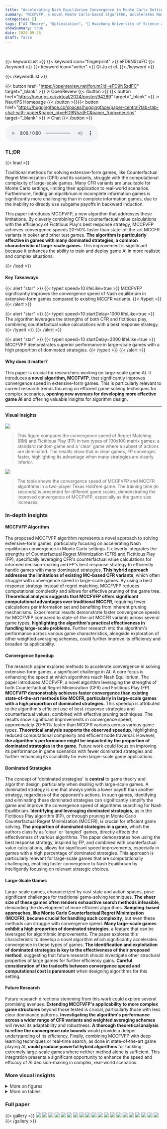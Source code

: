 ```yaml
---
title: "Accelerating Nash Equilibrium Convergence in Monte Carlo Settings Through Counterfactual Value Based Fictitious Play"
summary: "MCCFVFP, a novel Monte Carlo-based algorithm, accelerates Nash equilibrium convergence in large-scale games by combining CFR's counterfactual value calculations with fictitious play's best response st..."
categories: []
tags: ["AI Theory", "Optimization", "🏢 Huazhong University of Science and Technology",]
showSummary: true
date: 2024-09-26
draft: false
---
```


<br>

{{< keywordList >}}
{{< keyword icon="fingerprint" >}} eFD9N5zdFC {{< /keyword >}}
{{< keyword icon="writer" >}} Qi Ju et el. {{< /keyword >}}
 
{{< /keywordList >}}

{{< button href="https://openreview.net/forum?id=eFD9N5zdFC" target="_blank" >}}
↗ OpenReview
{{< /button >}}
{{< button href="https://neurips.cc/virtual/2024/poster/94289" target="_blank" >}}
↗ NeurIPS Homepage
{{< /button >}}{{< button href="https://huggingface.co/spaces/huggingface/paper-central?tab=tab-chat-with-paper&paper_id=eFD9N5zdFC&paper_from=neurips" target="_blank" >}}
↗ Chat
{{< /button >}}



<audio controls>
    <source src="https://ai-paper-reviewer.com/eFD9N5zdFC/podcast.wav" type="audio/wav">
    Your browser does not support the audio element.
</audio>


### TL;DR


{{< lead >}}

Traditional methods for solving extensive-form games, like Counterfactual Regret Minimization (CFR) and its variants, struggle with the computational complexity of large-scale games.  Many CFR variants are unsuitable for Monte Carlo settings, limiting their application to real-world scenarios.  Furthermore, finding an equilibrium in incomplete information games is significantly more challenging than in complete information games, due to the inability to directly use subgame payoffs in backward induction.

This paper introduces MCCFVFP, a new algorithm that addresses these limitations. By cleverly combining CFR's counterfactual value calculations with the efficiency of Fictitious Play's best response strategy, MCCFVFP achieves convergence speeds 20-50% faster than state-of-the-art MCCFR variants in poker and other test games.  **The algorithm is particularly effective in games with many dominated strategies, a common characteristic of large-scale games.**  This improvement is significant because it enhances the ability to train and deploy game AI in more realistic and complex situations.

{{< /lead >}}


#### Key Takeaways

{{< alert "star" >}}
{{< typeit speed=10 lifeLike=true >}} MCCFVFP significantly improves the convergence speed of Nash equilibrium in extensive-form games compared to existing MCCFR variants. {{< /typeit >}}
{{< /alert >}}

{{< alert "star" >}}
{{< typeit speed=10 startDelay=1000 lifeLike=true >}} The algorithm leverages the strengths of both CFR and fictitious play, combining counterfactual value calculations with a best response strategy. {{< /typeit >}}
{{< /alert >}}

{{< alert "star" >}}
{{< typeit speed=10 startDelay=2000 lifeLike=true >}} MCCFVFP demonstrates superior performance in large-scale games with a high proportion of dominated strategies. {{< /typeit >}}
{{< /alert >}}

#### Why does it matter?
This paper is crucial for researchers working on large-scale game AI.  It introduces **a novel algorithm, MCCFVFP**, that significantly improves convergence speed in extensive-form games. This is particularly relevant to current research trends focusing on efficient game solving techniques for complex scenarios, **opening new avenues for developing more effective game AI** and offering valuable insights for algorithm design.

------
#### Visual Insights



![](https://ai-paper-reviewer.com/eFD9N5zdFC/figures_4_1.jpg)

> This figure compares the convergence speed of Regret Matching (RM) and Fictitious Play (FP) in two types of 100x100 matrix games: a standard random game and a 'clear' game where a subset of actions are dominated.  The results show that in clear games, FP converges faster, highlighting its advantage when many strategies are clearly inferior.





![](https://ai-paper-reviewer.com/eFD9N5zdFC/tables_8_1.jpg)

> The table shows the convergence speed of MCCFVFP and MCCFR algorithms in a two-player Texas Hold’em game.  The training time (in seconds) is presented for different game scales, demonstrating the improved convergence of MCCFVFP, especially as the game size increases.





### In-depth insights


#### MCCFVFP Algorithm
The proposed MCCFVFP algorithm represents a novel approach to solving extensive-form games, particularly focusing on accelerating Nash equilibrium convergence in Monte Carlo settings.  It cleverly integrates the strengths of Counterfactual Regret Minimization (CFR) and Fictitious Play (FP), specifically leveraging CFR's counterfactual value calculations for informed decision-making and FP's best response strategy to efficiently handle games with many dominated strategies. **This hybrid approach addresses the limitations of existing MC-based CFR variants**, which often struggle with convergence speed in large-scale games.  By using a best response strategy instead of regret matching, MCCFVFP reduces computational complexity and allows for effective pruning of the game tree.  **Theoretical analysis suggests that MCCFVFP offers significant computational advantages over traditional MCCFR**, requiring fewer calculations per information set and benefiting from inherent pruning mechanisms.  Experimental results demonstrate faster convergence speeds for MCCFVFP compared to state-of-the-art MCCFR variants across several game types, **highlighting the algorithm's practical effectiveness in handling large-scale problems.**  Further research into the algorithm's performance across various game characteristics, alongside exploration of other weighted averaging schemes, could further improve its efficiency and broaden its applicability.

#### Convergence Speedup
The research paper explores methods to accelerate convergence in solving extensive-form games, a significant challenge in AI.  A core focus is enhancing the speed at which algorithms reach Nash Equilibrium.  The paper introduces MCCFVFP, a novel algorithm leveraging the strengths of both Counterfactual Regret Minimization (CFR) and Fictitious Play (FP). **MCCFVFP demonstrably achieves faster convergence than existing state-of-the-art methods like MCCFR, particularly in large-scale games with a high proportion of dominated strategies.** This speedup is attributed to the algorithm's efficient use of best-response strategies and counterfactual values, combined with effective pruning techniques.  The results show significant improvements in convergence speed, approximately 20-50% faster than MCCFR variants across various game types.  **Theoretical analysis supports the observed speedup**, highlighting reduced computational complexity and efficient node traversal.  However,  **the algorithm's performance might be impacted by the proportion of dominated strategies in the game.**  Future work could focus on improving its performance in game scenarios with fewer dominated strategies and further enhancing its scalability for even larger-scale game applications.

#### Dominated Strategies
The concept of 'dominated strategies' is **central** to game theory and algorithm design, particularly when dealing with large-scale games.  A dominated strategy is one that always yields a lower payoff than another strategy, regardless of the opponent's actions.  In such games, identifying and eliminating these dominated strategies can significantly simplify the game and improve the convergence speed of algorithms searching for Nash Equilibrium.  **Identifying and leveraging dominated strategies**, as in the Fictitious Play algorithm (FP), or through pruning in Monte Carlo Counterfactual Regret Minimization (MCCFR), is crucial for efficient game solving.  **The proportion of dominated strategies in a game**, which the authors classify as 'clear' or 'tangled' games, directly affects the effectiveness of various algorithms.  The paper demonstrates how using the best response strategy, inspired by FP, and combined with counterfactual value calculations, allows for significant speed improvements, especially in games with a high percentage of dominated strategies. This approach is particularly relevant for large-scale games that are computationally challenging, enabling faster convergence to Nash Equilibrium by intelligently focusing on relevant strategic choices.

#### Large-Scale Games
Large-scale games, characterized by vast state and action spaces, pose significant challenges for traditional game-solving techniques.  **The sheer size of these games often renders exhaustive search methods infeasible**, demanding the development of more efficient algorithms.  **Sampling-based approaches, like Monte Carlo Counterfactual Regret Minimization (MCCFR), become crucial for handling such complexity**, but even these methods can struggle with convergence speed.  **Many large-scale games exhibit a high proportion of dominated strategies**, a feature that can be leveraged for algorithmic improvements. The paper explores this characteristic to develop a novel algorithm which significantly accelerates convergence in these types of games.  **The identification and exploitation of dominated strategies is key to the effectiveness of their proposed method**, suggesting that future research should investigate other structural properties of large games for further efficiency gains.  **Careful consideration of the tradeoffs between convergence speed and computational cost is paramount** when designing algorithms for this setting.

#### Future Research
Future research directions stemming from this work could explore several promising avenues. **Extending MCCFVFP's applicability to more complex game structures** beyond those tested is crucial, particularly those with less clear dominance patterns.  **Investigating the algorithm's performance across a wider range of CFR variants and weighted averaging schemes** will reveal its adaptability and robustness.  **A thorough theoretical analysis to refine the convergence rate bounds** would provide a deeper understanding of its efficiency. Finally, combining MCCFVFP with deep learning techniques or real-time search, as done in state-of-the-art game playing AI,  **could produce powerful hybrid algorithms** for tackling extremely large-scale games where neither method alone is sufficient.  This integration presents a significant opportunity to enhance the speed and efficacy of AI decision-making in complex, real-world scenarios.


### More visual insights

<details>
<summary>More on figures
</summary>


![](https://ai-paper-reviewer.com/eFD9N5zdFC/figures_7_1.jpg)

> This figure compares the convergence speed of different algorithms across various games, showing the exploitability (a measure of how far from Nash Equilibrium the strategies are) over time (in milliseconds or nodes touched).  The top two rows show convergence time in milliseconds; the bottom two rows show convergence speed using the number of nodes touched as the metric. The shaded areas represent 90% confidence intervals.  The goal is to demonstrate that MCCFVFP consistently converges faster than MCCFR, especially as the game scale increases.


![](https://ai-paper-reviewer.com/eFD9N5zdFC/figures_12_1.jpg)

> This figure illustrates the difference in the forceable half-spaces for Regret Matching (RM) and Fictitious Play (FP, specifically CFVFP in this context) strategies in a two-dimensional plane.  It visually represents how the choice of strategy (RM or BR) affects the region (half-space) in which the regret vector must fall to guarantee convergence towards the target set (S²). The figure highlights that the BR strategy employed by FP provides a larger, more encompassing half-space, implying it's more efficient at achieving convergence.


![](https://ai-paper-reviewer.com/eFD9N5zdFC/figures_16_1.jpg)

> This figure compares the convergence speed of four different variants of the MCCFVFP algorithm across two different games: 3-Card 1-Action 1-Len Leduc and 10-Card 1-Action 1-Len Kuhn.  The x-axis represents either the number of nodes touched or the training time (in milliseconds), and the y-axis represents the log10 of the exploitability.  The lines show the average convergence behavior for each variant, with shaded areas representing confidence intervals. The purpose is to demonstrate the effectiveness of different MCCFVFP variants, showing that MCCFVFP+ generally converges faster than the others.


![](https://ai-paper-reviewer.com/eFD9N5zdFC/figures_16_2.jpg)

> This figure compares the convergence speed of different algorithms (CFR, CFR+, DCFR, PCFR, MCCFR, and MCCFVFP) across various game types (Kuhn poker, Leduc poker, and Princess-and-Monster game).  The top two rows show the exploitability (a measure of how far from the Nash equilibrium the strategies are) plotted against training time (in milliseconds), while the bottom two rows use the number of nodes touched as the x-axis instead.  The shaded regions represent 90% confidence intervals, indicating the uncertainty in the measurements. The results illustrate how MCCFVFP consistently outperforms other algorithms, especially in larger games.


![](https://ai-paper-reviewer.com/eFD9N5zdFC/figures_17_1.jpg)

> This figure shows a game tree where each node has 4 levels and 3 possible actions.  The values (π¹(s), π²(s)) associated with each node represent the probability of player 1 and player 2 respectively reaching that specific node in the game. The tree visually depicts the branching possibilities and probabilities within the game's progression.


![](https://ai-paper-reviewer.com/eFD9N5zdFC/figures_19_1.jpg)

> This figure illustrates the game board for the Princess and Monster game.  It's a 3x3 grid representing rooms in a dungeon. The upper-left and upper-right corners are inaccessible (blocked). The Princess and Monster are represented by stick figures and start in specific locations at the beginning of the game.


![](https://ai-paper-reviewer.com/eFD9N5zdFC/figures_20_1.jpg)

> This figure compares the convergence speed of different algorithms (CFR+, ES-MCCFR, MCCFVFP, and vanilla CFR) across three different game types: Kuhn-extension poker, Leduc-extension poker, and the princess-and-monster game. The results are shown using two different metrics: training time (in milliseconds) and the number of nodes touched.  The shaded regions represent the 90% confidence intervals, indicating the variability in the results.  The figure demonstrates that MCCFVFP generally outperforms other algorithms in terms of convergence speed, especially as the game size increases.


</details>




<details>
<summary>More on tables
</summary>


![](https://ai-paper-reviewer.com/eFD9N5zdFC/tables_8_2.jpg)
> This table presents the results of multiple AI agents competing against each other in multiplayer game scenarios.  It shows the training time, number of nodes touched (in millions), and battle results (in BB/100) for both MCCFVFP and MCCFR AI agents in different game configurations with varying numbers of players (3 and 6 players) and different public cards.  The battle result shows the average winnings (in BB/100) of the AI, with confidence intervals to indicate the statistical significance of the results.

![](https://ai-paper-reviewer.com/eFD9N5zdFC/tables_20_1.jpg)
> This table presents the number of information sets and nodes for various game configurations used in the experiments.  The games include different variations of Kuhn poker and Leduc poker, with varying numbers of cards, actions, and raising rounds.  It also includes the Princess and Monster game with different board sizes. This data showcases the complexity of the games and helps to explain the computational demands of different game scales.

</details>




### Full paper

{{< gallery >}}
<img src="https://ai-paper-reviewer.com/eFD9N5zdFC/1.png" class="grid-w50 md:grid-w33 xl:grid-w25" />
<img src="https://ai-paper-reviewer.com/eFD9N5zdFC/2.png" class="grid-w50 md:grid-w33 xl:grid-w25" />
<img src="https://ai-paper-reviewer.com/eFD9N5zdFC/3.png" class="grid-w50 md:grid-w33 xl:grid-w25" />
<img src="https://ai-paper-reviewer.com/eFD9N5zdFC/4.png" class="grid-w50 md:grid-w33 xl:grid-w25" />
<img src="https://ai-paper-reviewer.com/eFD9N5zdFC/5.png" class="grid-w50 md:grid-w33 xl:grid-w25" />
<img src="https://ai-paper-reviewer.com/eFD9N5zdFC/6.png" class="grid-w50 md:grid-w33 xl:grid-w25" />
<img src="https://ai-paper-reviewer.com/eFD9N5zdFC/7.png" class="grid-w50 md:grid-w33 xl:grid-w25" />
<img src="https://ai-paper-reviewer.com/eFD9N5zdFC/8.png" class="grid-w50 md:grid-w33 xl:grid-w25" />
<img src="https://ai-paper-reviewer.com/eFD9N5zdFC/9.png" class="grid-w50 md:grid-w33 xl:grid-w25" />
<img src="https://ai-paper-reviewer.com/eFD9N5zdFC/10.png" class="grid-w50 md:grid-w33 xl:grid-w25" />
<img src="https://ai-paper-reviewer.com/eFD9N5zdFC/11.png" class="grid-w50 md:grid-w33 xl:grid-w25" />
<img src="https://ai-paper-reviewer.com/eFD9N5zdFC/12.png" class="grid-w50 md:grid-w33 xl:grid-w25" />
<img src="https://ai-paper-reviewer.com/eFD9N5zdFC/13.png" class="grid-w50 md:grid-w33 xl:grid-w25" />
<img src="https://ai-paper-reviewer.com/eFD9N5zdFC/14.png" class="grid-w50 md:grid-w33 xl:grid-w25" />
<img src="https://ai-paper-reviewer.com/eFD9N5zdFC/15.png" class="grid-w50 md:grid-w33 xl:grid-w25" />
<img src="https://ai-paper-reviewer.com/eFD9N5zdFC/16.png" class="grid-w50 md:grid-w33 xl:grid-w25" />
<img src="https://ai-paper-reviewer.com/eFD9N5zdFC/17.png" class="grid-w50 md:grid-w33 xl:grid-w25" />
<img src="https://ai-paper-reviewer.com/eFD9N5zdFC/18.png" class="grid-w50 md:grid-w33 xl:grid-w25" />
<img src="https://ai-paper-reviewer.com/eFD9N5zdFC/19.png" class="grid-w50 md:grid-w33 xl:grid-w25" />
<img src="https://ai-paper-reviewer.com/eFD9N5zdFC/20.png" class="grid-w50 md:grid-w33 xl:grid-w25" />
{{< /gallery >}}